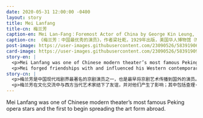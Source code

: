 ```yaml
---
date: 2020-05-31 12:00:00 -0400
layout: story
title: Mei Lanfang
title-cn: 梅兰芳
caption-en: Mei Lan-Fang：Foremost Actor of China by George Kin Leung, 1929，Museum of Chinese in America (MOCA)<br>CMTA Collection
caption-cn: 《梅兰芳：中国最优秀的演员》，作者梁社乾，1929年出版，美国华人博物馆（MOCA）中国音乐剧社馆藏
post-image: https://user-images.githubusercontent.com/23090526/58391906-a3a1ea00-8005-11e9-831d-2481aa7c0e64.jpg
card-image: https://user-images.githubusercontent.com/23090526/58391909-a43a8080-8005-11e9-9e6e-259ea8685240.jpg
story-en: |
  <p>Mei Lanfang was one of Chinese modern theater’s most famous Peking opera stars and the first to begin spreading the art form abroad. Mei was born in Beijing in 1894 to a family of Peking opera and Kunqu performers. He began training in Chinese opera skills at age 8 and made his stage debut by 11. Mei was most famous for his refined portrayals of female characters, earning him the nickname “Queen of Peking Opera.”</p>
  <p>Mei forged friendships with and influenced his Western contemporaries during cultural exchanges; these included Charlie Chaplin, Douglas Fairbanks, and playwright Bertold Brecht. When Japan occupied Beijing in 1937, Mei was made a high ranking official and ordered by the Japanese Army’s commander to perform for them, but Mei refused to sing until the end of the war, descending into impoverishment. After 1949, Mei continued his legacy as director of the China Beijing Opera Theater, the Chinese Opera Research Institute, and the vice-chairman of China Federation of Literary and Art Circles.</p>
story-cn: |
  <p>梅兰芳是中国现代戏剧界最著名的京剧演员之一，也是最早将京剧艺术传播到国外的演员。1894年，梅兰芳出生在北京的一个京剧和昆曲演员世家。他8岁开始接受中国戏曲技能的训练，11岁时首次登台。梅兰芳最著名的是他对女性角色的精致刻画，为他赢得了“京剧皇后”的称号。</p>
  <p>梅兰芳在文化交流中与西方当代艺术家结下了友谊，并对他们产生了影响；其中包括查理·卓别林、道格拉斯·费尔班克斯和剧作家贝特尔德·布莱希特。1937年日本占领北京后，梅兰芳被任命为高级官员，并被日本军队的指挥官命令为他们表演，但梅兰芳直到战争结束都一直拒绝演唱，这使得他陷入贫困。1949年以后，梅兰芳担任中国京剧院院长、中国戏曲研究所所长和中国文学艺术界联合会副主席继续他的事业传承。</p>
---
```

Mei Lanfang was one of Chinese modern theater’s most famous Peking opera stars and the first to begin spreading the art form abroad.
